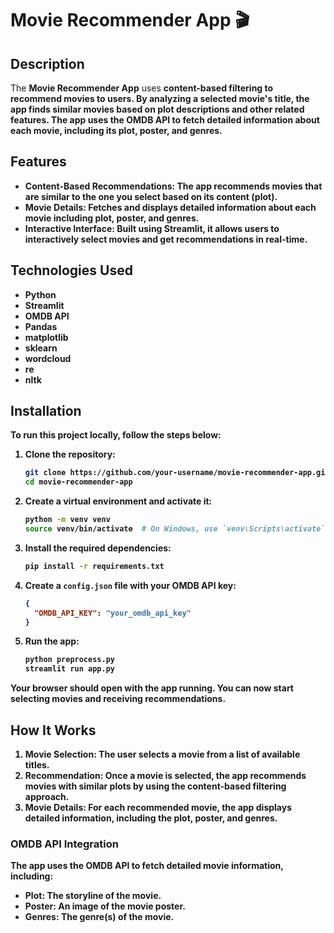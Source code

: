 # Movie Recommender App 🎬

## Description
The **Movie Recommender App** uses <b>content-based filtering<b> to recommend movies to users. By analyzing a selected movie's title, the app finds similar movies based on plot descriptions and other related features. The app uses the OMDB API to fetch detailed information about each movie, including its plot, poster, and genres.

## Features
- **Content-Based Recommendations**: The app recommends movies that are similar to the one you select based on its content (plot).
- **Movie Details**: Fetches and displays detailed information about each movie including plot, poster, and genres.
- **Interactive Interface**: Built using **Streamlit**, it allows users to interactively select movies and get recommendations in real-time.

## Technologies Used
- **Python**
- **Streamlit**
- **OMDB API**
- **Pandas**
- **matplotlib**
- **sklearn**
- **wordcloud**
- **re**
- **nltk**

## Installation

To run this project locally, follow the steps below:

1. Clone the repository:

    ```bash
    git clone https://github.com/your-username/movie-recommender-app.git
    cd movie-recommender-app
    ```

2. Create a virtual environment and activate it:

    ```bash
    python -m venv venv
    source venv/bin/activate  # On Windows, use `venv\Scripts\activate`
    ```

3. Install the required dependencies:

    ```bash
    pip install -r requirements.txt
    ```

4. Create a `config.json` file with your OMDB API key:

    ```json
    {
      "OMDB_API_KEY": "your_omdb_api_key"
    }
    ```

5. Run the app:

    ```bash
    python preprocess.py
    streamlit run app.py
    ```

Your browser should open with the app running. You can now start selecting movies and receiving recommendations.

## How It Works

1. **Movie Selection**: The user selects a movie from a list of available titles.
2. **Recommendation**: Once a movie is selected, the app recommends movies with similar plots by using the content-based filtering approach.
3. **Movie Details**: For each recommended movie, the app displays detailed information, including the plot, poster, and genres.

### OMDB API Integration
The app uses the **OMDB API** to fetch detailed movie information, including:
- **Plot**: The storyline of the movie.
- **Poster**: An image of the movie poster.
- **Genres**: The genre(s) of the movie.

